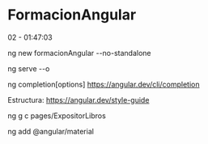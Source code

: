# FormacionAngular

02 - 01:47:03

ng new formacionAngular --no-standalone

ng serve --o

ng completion[options]
https://angular.dev/cli/completion

Estructura:
https://angular.dev/style-guide

ng g c pages/ExpositorLibros

ng add @angular/material
